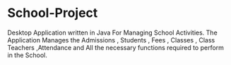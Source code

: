 # School-Project
Desktop Application written in Java For Managing School Activities. The Application Manages the Admissions , Students , Fees , Classes , Class Teachers ,Attendance and All the necessary functions required to perform in the School.
